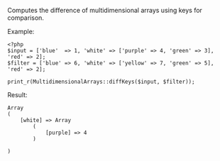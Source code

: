 Computes the difference of multidimensional arrays using keys for comparison.

Example:
```
<?php
$input = ['blue'  => 1, 'white' => ['purple' => 4, 'green' => 3], 'red' => 2];
$filter = ['blue' => 6, 'white' => ['yellow' => 7, 'green' => 5], 'red' => 2];

print_r(MultidimensionalArrays::diffKeys($input, $filter));
```
Result:
```
Array
(
    [white] => Array
        (
            [purple] => 4
        )

)
```